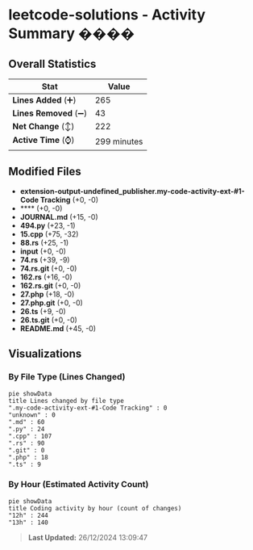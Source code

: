 # leetcode-solutions - Activity Summary ����

## Overall Statistics

| Stat                   | Value                                                             |
| ---------------------- | ----------------------------------------------------------------- |
| **Lines Added** (➕)   | 265                                          |
| **Lines Removed** (➖) | 43                                        |
| **Net Change** (↕)    | 222                |
| **Active Time** (⌚)   | 299 minutes |


## Modified Files
- **extension-output-undefined_publisher.my-code-activity-ext-#1-Code Tracking** (+0, -0)
- **** (+0, -0)
- **JOURNAL.md** (+15, -0)
- **494.py** (+23, -1)
- **15.cpp** (+75, -32)
- **88.rs** (+25, -1)
- **input** (+0, -0)
- **74.rs** (+39, -9)
- **74.rs.git** (+0, -0)
- **162.rs** (+16, -0)
- **162.rs.git** (+0, -0)
- **27.php** (+18, -0)
- **27.php.git** (+0, -0)
- **26.ts** (+9, -0)
- **26.ts.git** (+0, -0)
- **README.md** (+45, -0)

## Visualizations

### By File Type (Lines Changed)

```mermaid
pie showData
title Lines changed by file type
".my-code-activity-ext-#1-Code Tracking" : 0
"unknown" : 0
".md" : 60
".py" : 24
".cpp" : 107
".rs" : 90
".git" : 0
".php" : 18
".ts" : 9
```

### By Hour (Estimated Activity Count)

```mermaid
pie showData
title Coding activity by hour (count of changes)
"12h" : 244
"13h" : 140
```


> **Last Updated:** 26/12/2024 13:09:47